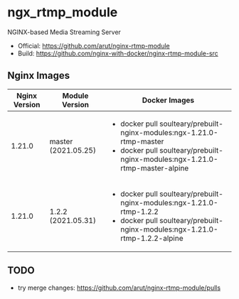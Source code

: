 # ngx_rtmp_module

NGINX-based Media Streaming Server

- Official: https://github.com/arut/nginx-rtmp-module
- Build: https://github.com/nginx-with-docker/nginx-rtmp-module-src

## Nginx Images

<table>
    <thead>
        <tr>
            <th>Nginx Version</th>
            <th>Module Version</th>
            <th>Docker Images</th>
        </tr>
    </thead>
    <tbody>
        <tr>
            <td>1.21.0</td>
            <td>master (2021.05.25)</td>
            <td><ul>
                <li>docker pull soulteary/prebuilt-nginx-modules:ngx-1.21.0-rtmp-master</li>
                <li>docker pull soulteary/prebuilt-nginx-modules:ngx-1.21.0-rtmp-master-alpine</li>
            </ul></td>
        </tr>
        <tr>
            <td>1.21.0</td>
            <td>1.2.2 (2021.05.31)</td>
            <td><ul>
                <li>docker pull soulteary/prebuilt-nginx-modules:ngx-1.21.0-rtmp-1.2.2</li>
                <li>docker pull soulteary/prebuilt-nginx-modules:ngx-1.21.0-rtmp-1.2.2-alpine</li>
            </ul></td>
        </tr>
    </tbody>
</table>

## TODO

- try merge changes: https://github.com/arut/nginx-rtmp-module/pulls
